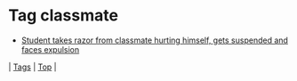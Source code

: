 <!--
title: Tag classmate
date: 2020-06-28T15:26:59.477Z
tags:
-->
# Tag classmate

 * [Student takes razor from classmate hurting himself, gets suspended and faces expulsion](80267633083.md)

| [Tags](tags.md) | [Top](index.md) |
